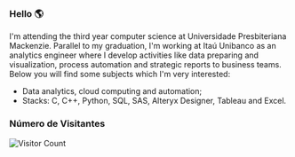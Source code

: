 ### Hello 🌎
I'm attending the third year computer science at Universidade Presbiteriana Mackenzie. Parallel to my graduation, I'm working at Itaú Unibanco as an analytics engineer where I develop activities like data preparing and visualization, process automation and strategic reports to business teams. Below you will find some subjects which I'm very interested:
  - Data analytics, cloud computing and automation;
  - Stacks: C, C++, Python, SQL, SAS, Alteryx Designer, Tableau and Excel.
  
### Número de Visitantes
![Visitor Count](https://profile-counter.glitch.me/leonardosantosrocha/count.svg)
